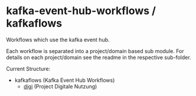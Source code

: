 # kafka-event-hub-workflows / kafkaflows

Workflows which use the kafka event hub.

Each workflow is separated into a project/domain based sub module.
For details on each project/domain see the readme in the respective 
sub-folder.

Current Structure:

- kafkaflows (Kafka Event Hub Workflows)
  - [digi](/kafkaflows/digi/README.md) (Project Digitale Nutzung)
